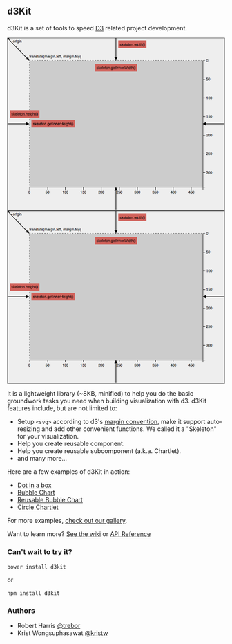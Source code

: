 ## d3Kit

d3Kit is a set of tools to speed [D3](https://github.com/mbostock/d3) related project development.

<div style="width:100%;">
  <img src="resources/skeleton.png" height="400" style="display:block;margin-left:auto;margin-right:auto;">
</div>


<a href="http://bl.ocks.org/kristw/7eef5cb21f3dfc1c0a4c">
  <img src="resources/skeleton.png" align="center" height="400" style="display:block;margin-left:auto;margin-right:auto;">
</a>

It is a lightweight library (~8KB, minified) to help you do the basic groundwork tasks you need when building visualization with d3.
d3Kit features include, but are not limited to:

* Setup ```<svg>``` according to d3's [margin convention](http://bl.ocks.org/mbostock/3019563), make it support auto-resizing and add other convenient functions. We called it a "Skeleton" for your visualization.
* Help you create reusable component.
* Help you create reusable subcomponent (a.k.a. Chartlet).
* and many more...

Here are a few examples of d3Kit in action:
* [Dot in a box](http://bl.ocks.org/treboresque/f839966214cf66627df6)
* [Bubble Chart](http://bl.ocks.org/kristw/75999459f1a34e05d580)
* [Reusable Bubble Chart](http://bl.ocks.org/kristw/d8b15dd09a4c3510621c)
* [Circle Chartlet](http://bl.ocks.org/treboresque/0f01e42fb3c9268d7105)

For more examples, [check out our gallery](https://github.com/twitter/d3kit/wiki/Gallery).

Want to learn more? [See the wiki](https://github.com/twitter/d3kit/wiki) or [API Reference](https://github.com/twitter/d3kit/wiki/API-reference)

### Can't wait to try it?

```
bower install d3kit
```

or

```
npm install d3kit
```

### Authors

* Robert Harris [@trebor](https://twitter.com/trebor)
* Krist Wongsuphasawat [@kristw](https://twitter.com/kristw)
